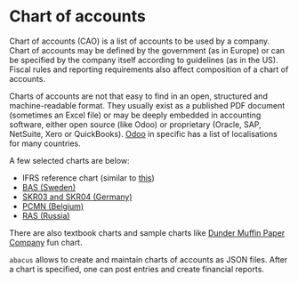 # Chart of accounts

Chart of accounts (CAO) is a list of accounts to be used by a company.
Chart of accounts may be defined by the government (as in Europe)
or can be specified by the company itself according to guidelines (as in the US).
Fiscal rules and reporting requirements also affect composition of a chart of accounts.

Charts of accounts are not that easy to find in an open,
structured and machine-readable format.
They usually exist as a published PDF document (sometimes an Excel file)
or may be deeply embedded in accounting software, either open source (like Odoo)
or proprietary (Oracle, SAP, NetSuite, Xero or QuickBooks).
[Odoo][odoo] in specific has a list of localisations for many countries.

[odoo]: https://www.odoo.com/documentation/16.0/applications/finance/fiscal_localizations.html

A few selected charts are below:

- IFRS reference chart (similar to [this](https://www.ifrs-gaap.com/ifrs-chart-accounts))
- [BAS (Sweden)](https://www.bas.se/english/chart-of-account/)
- [SKR03 and SKR04 (Germany)](https://github.com/Dolibarr/dolibarr/issues/22363)
- [PCMN (Belgium)](https://www.cnc-cbn.be/fr/node/2250/multilingual-comparison/en)
- [RAS (Russia)](https://minfin.gov.ru/ru/document/?id_4=2293-plan_schetov_bukhgalterskogo_ucheta_finansovo-khozyaistvennoi_dyeyatelnosti_organizatsii_i_instruktsiya_po_primeneniyu_plana_schetov_bukhgalterskogo_ucheta_finansovo-khozyaistv)

There are also textbook charts and sample charts like [Dunder Muffin Paper Company][yv8bkm] fun chart.

[yv8bkm]: https://www.reddit.com/r/DunderMifflin/comments/yv8bkm/the_office_chart_of_accounts

`abacus` allows to create and maintain charts of accounts as JSON files.
After a chart is specified, one can post entries and create financial reports.
